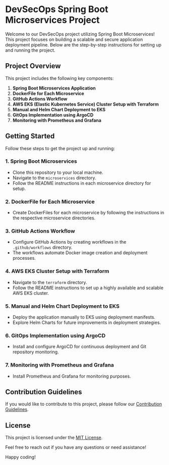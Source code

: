 # DevSecOps Spring Boot Microservices Project

Welcome to our DevSecOps project utilizing Spring Boot Microservices! This project focuses on building a scalable and secure application deployment pipeline. Below are the step-by-step instructions for setting up and running the project.

## Project Overview

This project includes the following key components:

1. **Spring Boot Microservices Application**
2. **DockerFile for Each Microservice**
3. **GitHub Actions Workflow**
4. **AWS EKS (Elastic Kubernetes Service) Cluster Setup with Terraform**
5. **Manual and Helm Chart Deployment to EKS**
6. **GitOps Implementation using ArgoCD**
7. **Monitoring with Prometheus and Grafana**

## Getting Started

Follow these steps to get the project up and running:

### 1. Spring Boot Microservices

- Clone this repository to your local machine.
- Navigate to the `microservices` directory.
- Follow the README instructions in each microservice directory for setup.

### 2. DockerFile for Each Microservice

- Create DockerFiles for each microservice by following the instructions in the respective microservice directories.

### 3. GitHub Actions Workflow

- Configure GitHub Actions by creating workflows in the `.github/workflows` directory.
- The workflows automate Docker image creation and deployment processes.

### 4. AWS EKS Cluster Setup with Terraform

- Navigate to the `terraform` directory.
- Follow the README instructions to set up a highly available and scalable AWS EKS cluster.

### 5. Manual and Helm Chart Deployment to EKS

- Deploy the application manually to EKS using deployment manifests.
- Explore Helm Charts for future improvements in deployment strategies.

### 6. GitOps Implementation using ArgoCD

- Install and configure ArgoCD for continuous deployment and Git repository monitoring.

### 7. Monitoring with Prometheus and Grafana

- Install Prometheus and Grafana for monitoring purposes.

## Contribution Guidelines

If you would like to contribute to this project, please follow our [Contribution Guidelines](CONTRIBUTING.md).

## License

This project is licensed under the [MIT License](LICENSE).

Feel free to reach out if you have any questions or need assistance!

Happy coding!

